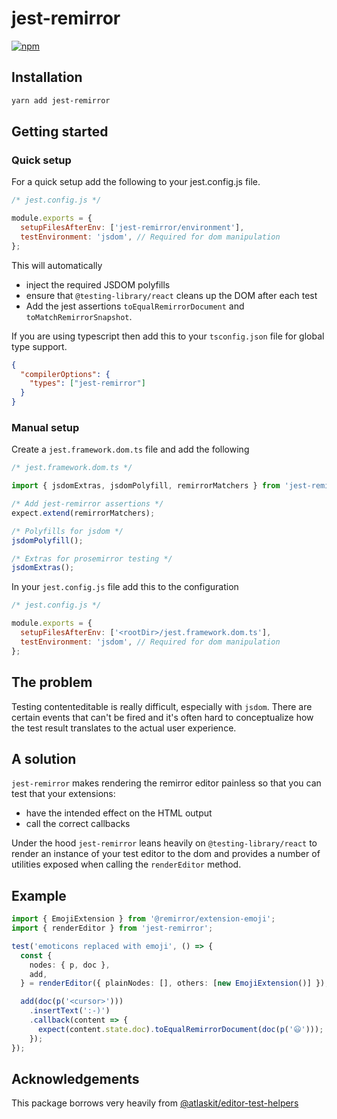 # jest-remirror

[![npm](https://img.shields.io/npm/dm/jest-remirror.svg?&logo=npm)](https://www.npmjs.com/package/jest-remirror)

## Installation

```bash
yarn add jest-remirror
```

## Getting started

### Quick setup

For a quick setup add the following to your jest.config.js file.

```js
/* jest.config.js */

module.exports = {
  setupFilesAfterEnv: ['jest-remirror/environment'],
  testEnvironment: 'jsdom', // Required for dom manipulation
};
```

This will automatically

- inject the required JSDOM polyfills
- ensure that `@testing-library/react` cleans up the DOM after each test
- Add the jest assertions `toEqualRemirrorDocument` and `toMatchRemirrorSnapshot`.

If you are using typescript then add this to your `tsconfig.json` file for global type support.

```json
{
  "compilerOptions": {
    "types": ["jest-remirror"]
  }
}
```

### Manual setup

Create a `jest.framework.dom.ts` file and add the following

```ts
/* jest.framework.dom.ts */

import { jsdomExtras, jsdomPolyfill, remirrorMatchers } from 'jest-remirror';

/* Add jest-remirror assertions */
expect.extend(remirrorMatchers);

/* Polyfills for jsdom */
jsdomPolyfill();

/* Extras for prosemirror testing */
jsdomExtras();
```

In your `jest.config.js` file add this to the configuration

```js
/* jest.config.js */

module.exports = {
  setupFilesAfterEnv: ['<rootDir>/jest.framework.dom.ts'],
  testEnvironment: 'jsdom', // Required for dom manipulation
};
```

## The problem

Testing contenteditable is really difficult, especially with `jsdom`. There are certain events that can't be
fired and it's often hard to conceptualize how the test result translates to the actual user experience.

## A solution

`jest-remirror` makes rendering the remirror editor painless so that you can test that your extensions:

- have the intended effect on the HTML output
- call the correct callbacks

Under the hood `jest-remirror` leans heavily on `@testing-library/react` to render an instance of your test
editor to the dom and provides a number of utilities exposed when calling the `renderEditor` method.

## Example

```ts
import { EmojiExtension } from '@remirror/extension-emoji';
import { renderEditor } from 'jest-remirror';

test('emoticons replaced with emoji', () => {
  const {
    nodes: { p, doc },
    add,
  } = renderEditor({ plainNodes: [], others: [new EmojiExtension()] });

  add(doc(p('<cursor>')))
    .insertText(':-)')
    .callback(content => {
      expect(content.state.doc).toEqualRemirrorDocument(doc(p('😃')));
    });
});
```

## Acknowledgements

This package borrows very heavily from
[@atlaskit/editor-test-helpers](https://www.npmjs.com/package/@atlaskit/editor-test-helpers)

